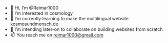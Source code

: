 - 👋 Hi, I’m @Reimar1000
- 👀 I’m interested in cosmology
- 🌱 I’m currently learning to make the multilingual website kosmosundmensch.de
- 💞️ I’m intending later-on to collaborate on building websites from scratch
- 📫 You reach me on reimar1000@gmail.com

<!---
Reimar1000/Reimar1000 is a ✨ special ✨ repository because its `README.md` (this file) appears on your GitHub profile.
You can click the Preview link to take a look at your changes.
--->
